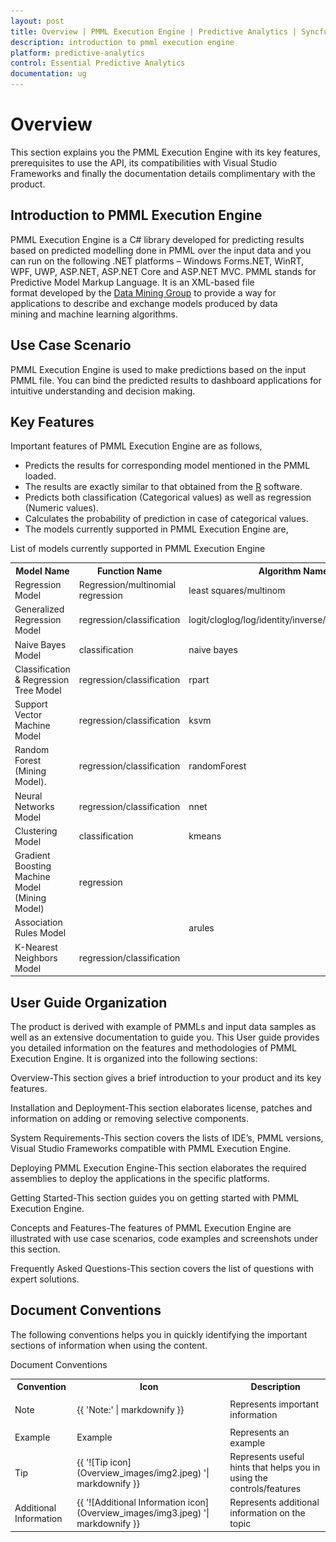 ```yaml
---
layout: post
title: Overview | PMML Execution Engine | Predictive Analytics | Syncfusion
description: introduction to pmml execution engine
platform: predictive-analytics
control: Essential Predictive Analytics
documentation: ug
---
```


# Overview

This section explains you the PMML Execution Engine with its key features, prerequisites to use the API, its compatibilities with Visual Studio Frameworks and finally the documentation details complimentary with the product.

## Introduction to PMML Execution Engine

PMML Execution Engine is a C# library developed for predicting results based on predicted modelling done in PMML over the input data and you can run on the following .NET platforms – Windows Forms.NET, WinRT, WPF, UWP, ASP.NET, ASP.NET Core and ASP.NET MVC. PMML stands for Predictive Model Markup Language. It is an XML-based file format developed by the [Data Mining Group](http://www.dmg.org) to provide a way for applications to describe and exchange models produced by data mining and machine learning algorithms.

## Use Case Scenario

PMML Execution Engine is used to make predictions based on the input PMML file. You can bind the predicted results to dashboard applications for intuitive understanding and decision making. 

## Key Features

Important features of PMML Execution Engine are as follows,

* Predicts the results for corresponding model mentioned in the PMML loaded.
* The results are exactly similar to that obtained from the [R](http://cran.r-project.org/) software.
* Predicts both classification (Categorical values) as well as regression (Numeric values).
* Calculates the probability of prediction in case of categorical values.
* The models currently supported in PMML Execution Engine are,



List of models currently supported in PMML Execution Engine

<table>
<tr>
<th>
Model  Name</th><th>
Function Name</th><th>
Algorithm Name</th></tr>
<tr>
<td>
Regression Model</td><td>
Regression/multinomial regression</td><td>
least squares/multinom</td></tr>
<tr>
<td>
Generalized Regression Model</td><td>
regression/classification</td><td>
logit/cloglog/log/identity/inverse/sqrt/probit/coxph</td></tr>
<tr>
<td>
Naive Bayes Model</td><td>
classification</td><td>
naive bayes</td></tr>
<tr>
<td>
Classification & Regression Tree Model</td><td>
regression/classification</td><td>
rpart</td></tr>
<tr>
<td>
Support Vector Machine Model</td><td>
regression/classification</td><td>
ksvm</td></tr>
<tr>
<td>
Random Forest (Mining Model).</td><td>
regression/classification</td><td>
randomForest</td></tr>
<tr>
<td>
Neural Networks Model</td><td>
regression/classification</td><td>
nnet</td></tr>
<tr>
<td>
Clustering Model</td><td>
classification</td><td>
kmeans</td></tr>
<tr>
<td>
Gradient Boosting Machine Model (Mining Model)</td><td>
regression</td><td>
</td></tr>
<tr>
<td>
Association Rules Model</td><td>
</td><td>
arules</td></tr>
<tr>
<td>
K-Nearest Neighbors Model</td><td>
regression/classification</td><td>
</td></tr>
</table>

## User Guide Organization

The product is derived with example of PMMLs and input data samples as well as an extensive documentation to guide you. This User guide provides you detailed information on the features and methodologies of PMML Execution Engine. It is organized into the following sections:

Overview-This section gives a brief introduction to your product and its key features.

Installation and Deployment-This section elaborates license, patches and information on adding or removing selective components.

System Requirements-This section covers the lists of IDE’s, PMML versions, Visual Studio Frameworks compatible with PMML Execution Engine.

Deploying PMML Execution Engine-This section elaborates the required assemblies to deploy the applications in the specific platforms.

Getting Started-This section guides you on getting started with PMML Execution Engine. 

Concepts and Features-The features of PMML Execution Engine are illustrated with use case scenarios, code examples and screenshots under this section.

Frequently Asked Questions-This section covers the list of questions with expert solutions.

## Document Conventions

The following conventions helps you in quickly identifying the important sections of information when using the content.

Document Conventions

<table>
<tr>
<th>
Convention</th><th>
Icon</th><th>
Description</th></tr>
<tr>
<td>
Note</td><td>

{{ 'Note:' | markdownify }}</td><td>
Represents important information</td></tr>
<tr>
<td>
Example</td><td>
Example</td><td>
Represents an example</td></tr>
<tr>
<td>
Tip</td><td>
{{ '![Tip icon](Overview_images/img2.jpeg) '| markdownify }}

</td><td>
Represents useful hints that helps you in using the controls/features</td></tr>
<tr>
<td>
Additional Information</td><td>
{{ '![Additional Information icon](Overview_images/img3.jpeg) '| markdownify }}

</td><td>
Represents additional information on the topic</td></tr>
</table>


